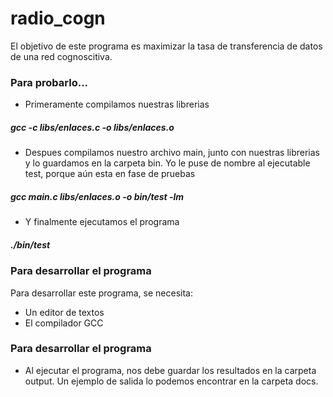 radio_cogn
==========

El objetivo de este programa es maximizar la tasa de transferencia de datos de una red cognoscitiva.

### Para probarlo...
+ Primeramente compilamos nuestras librerias
#####  gcc -c libs/enlaces.c -o libs/enlaces.o

+ Despues compilamos nuestro archivo main, junto con nuestras librerias y lo guardamos en la carpeta bin. Yo le puse de nombre al ejecutable test, porque aún esta en fase de pruebas
#####  gcc main.c libs/enlaces.o -o bin/test -lm

+ Y finalmente ejecutamos el programa
#####  ./bin/test

### Para desarrollar el programa

Para desarrollar este programa, se necesita:

+ Un editor de textos
+ El compilador GCC

### Para desarrollar el programa
+ Al ejecutar el programa, nos debe guardar los resultados en la carpeta output. Un ejemplo de salida lo podemos encontrar en la carpeta docs.
